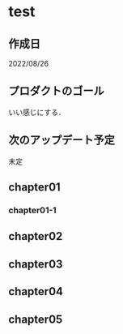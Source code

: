 # test

## 作成日

2022/08/26

## プロダクトのゴール

いい感じにする．

## 次のアップデート予定

未定

## chapter01

### chapter01-1

## chapter02

## chapter03

## chapter04

## chapter05
